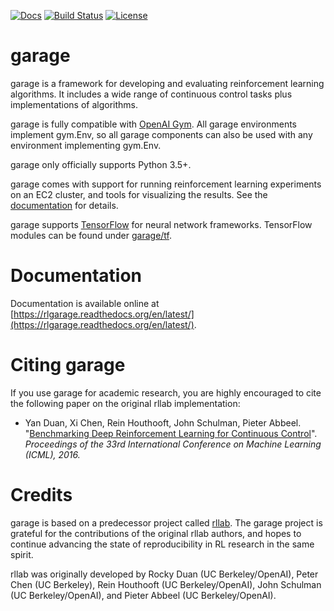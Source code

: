 [![Docs](https://readthedocs.org/projects/rlgarage/badge)](http://rlgarage.readthedocs.org/en/latest/)
[![Build Status](https://travis-ci.com/rlworkgroup/garage.svg?branch=master)](https://travis-ci.com/rlworkgroup/garage)
[![License](https://img.shields.io/badge/license-MIT-blue.svg)](https://github.com/rlworkgroup/garage/blob/master/LICENSE)

# garage

garage is a framework for developing and evaluating reinforcement learning algorithms. It includes a wide range of continuous control tasks plus implementations of algorithms.

garage is fully compatible with [OpenAI Gym](https://gym.openai.com/). All garage environments implement gym.Env, so all garage components can also be used with any environment implementing gym.Env.

garage only officially supports Python 3.5+.

garage comes with support for running reinforcement learning experiments on an EC2 cluster, and tools for visualizing the results. See the [documentation](https://rlgarage.readthedocs.io/en/latest/user/cluster.html) for details.

garage supports [TensorFlow](https://www.tensorflow.org/) for neural network frameworks. TensorFlow modules can be found under [garage/tf](https://github.com/rlworkgroup/garage/tree/master/garage/tf).

# Documentation

Documentation is available online at [https://rlgarage.readthedocs.org/en/latest/](https://rlgarage.readthedocs.org/en/latest/).

# Citing garage

If you use garage for academic research, you are highly encouraged to cite the following paper on the original rllab implementation:

- Yan Duan, Xi Chen, Rein Houthooft, John Schulman, Pieter Abbeel. "[Benchmarking Deep Reinforcement Learning for Continuous Control](http://arxiv.org/abs/1604.06778)". _Proceedings of the 33rd International Conference on Machine Learning (ICML), 2016._

# Credits
garage is based on a predecessor project called [rllab](https://github.com/rll/rllab). The garage project is grateful for the contributions of the original rllab authors, and hopes to continue advancing the state of reproducibility in RL research in the same spirit.

rllab was originally developed by Rocky Duan (UC Berkeley/OpenAI), Peter Chen (UC Berkeley), Rein Houthooft (UC Berkeley/OpenAI), John Schulman (UC Berkeley/OpenAI), and Pieter Abbeel (UC Berkeley/OpenAI).
